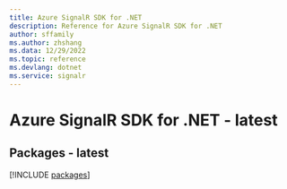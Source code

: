 ```yaml
---
title: Azure SignalR SDK for .NET
description: Reference for Azure SignalR SDK for .NET
author: sffamily
ms.author: zhshang
ms.data: 12/29/2022
ms.topic: reference
ms.devlang: dotnet
ms.service: signalr
---
```

# Azure SignalR SDK for .NET - latest
## Packages - latest
[!INCLUDE [packages](signalr-index.md)]
